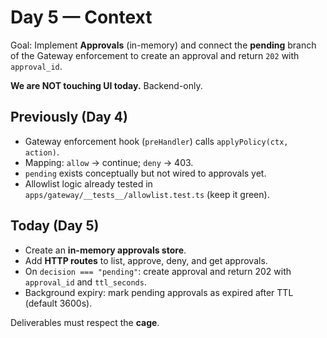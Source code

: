 # Day 5 — Context

Goal: Implement **Approvals** (in-memory) and connect the **pending** branch of the Gateway enforcement to create an approval and return `202` with `approval_id`.

**We are NOT touching UI today.** Backend-only.

## Previously (Day 4)
- Gateway enforcement hook (`preHandler`) calls `applyPolicy(ctx, action)`.
- Mapping: `allow` → continue; `deny` → 403.
- `pending` exists conceptually but not wired to approvals yet.
- Allowlist logic already tested in `apps/gateway/__tests__/allowlist.test.ts` (keep it green).

## Today (Day 5)
- Create an **in-memory approvals store**.
- Add **HTTP routes** to list, approve, deny, and get approvals.
- On `decision === "pending"`: create approval and return 202 with `approval_id` and `ttl_seconds`.
- Background expiry: mark pending approvals as expired after TTL (default 3600s).

Deliverables must respect the **cage**.
